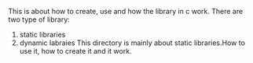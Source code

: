 This is about how to create, use and how the library in c work.
There are two type of library: 
1. static libraries
2. dynamic labraies
This directory is mainly about static libraries.How to use it, how to create it and it work.
